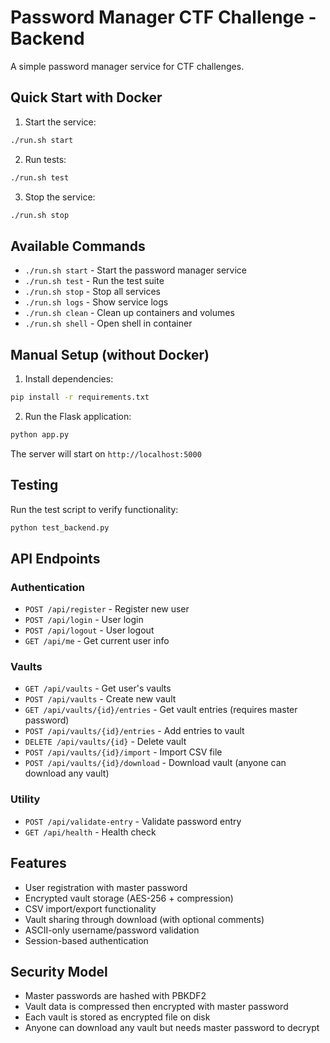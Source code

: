 # Password Manager CTF Challenge - Backend

A simple password manager service for CTF challenges.

## Quick Start with Docker

1. Start the service:
```bash
./run.sh start
```

2. Run tests:
```bash
./run.sh test
```

3. Stop the service:
```bash
./run.sh stop
```

## Available Commands

- `./run.sh start` - Start the password manager service
- `./run.sh test` - Run the test suite  
- `./run.sh stop` - Stop all services
- `./run.sh logs` - Show service logs
- `./run.sh clean` - Clean up containers and volumes
- `./run.sh shell` - Open shell in container

## Manual Setup (without Docker)

1. Install dependencies:
```bash
pip install -r requirements.txt
```

2. Run the Flask application:
```bash
python app.py
```

The server will start on `http://localhost:5000`

## Testing

Run the test script to verify functionality:
```bash
python test_backend.py
```

## API Endpoints

### Authentication
- `POST /api/register` - Register new user
- `POST /api/login` - User login  
- `POST /api/logout` - User logout
- `GET /api/me` - Get current user info

### Vaults
- `GET /api/vaults` - Get user's vaults
- `POST /api/vaults` - Create new vault
- `GET /api/vaults/{id}/entries` - Get vault entries (requires master password)
- `POST /api/vaults/{id}/entries` - Add entries to vault
- `DELETE /api/vaults/{id}` - Delete vault
- `POST /api/vaults/{id}/import` - Import CSV file
- `POST /api/vaults/{id}/download` - Download vault (anyone can download any vault)

### Utility
- `POST /api/validate-entry` - Validate password entry
- `GET /api/health` - Health check

## Features

- User registration with master password
- Encrypted vault storage (AES-256 + compression)
- CSV import/export functionality
- Vault sharing through download (with optional comments)
- ASCII-only username/password validation
- Session-based authentication

## Security Model

- Master passwords are hashed with PBKDF2
- Vault data is compressed then encrypted with master password
- Each vault is stored as encrypted file on disk
- Anyone can download any vault but needs master password to decrypt
